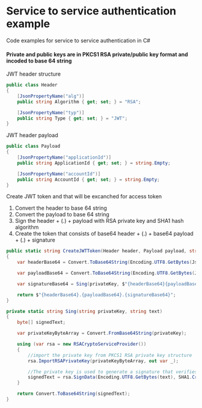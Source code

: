 # Service to service authentication example

Code examples for service to service authentication in C#

#### Private and public keys are in PKCS1 RSA private/public key format and incoded to base 64 string

JWT header structure
```C#
public class Header
{
    [JsonPropertyName("alg")]
    public string Algorithm { get; set; } = "RSA";

    [JsonPropertyName("typ")]
    public string Type { get; set; } = "JWT";
}
```

JWT header payload
```C#
public class Payload
{
    [JsonPropertyName("applicationId")]
    public string ApplicationId { get; set; } = string.Empty;

    [JsonPropertyName("accountId")]
    public string AccountId { get; set; } = string.Empty;
}
```

Create JWT token and that will be excanched for access token
1. Convert the header to base 64 string
2. Convert the payload to base 64 string
3. Sign the header + (.) + payload with RSA private key and SHA1 hash algorithm
4. Create the token that consists of base64 header + (.) + base64 payload + (.) + signature

```C#
public static string CreateJWTToken(Header header, Payload payload, string privateKey)
{
    var headerBase64 = Convert.ToBase64String(Encoding.UTF8.GetBytes(JsonSerializer.Serialize(header)));

    var payloadBase64 = Convert.ToBase64String(Encoding.UTF8.GetBytes(JsonSerializer.Serialize(payload)));

    var signatureBase64 = Sing(privateKey, $"{headerBase64}{payloadBase64}");

    return $"{headerBase64}.{payloadBase64}.{signatureBase64}";
}

private static string Sing(string privateKey, string text)
{
    byte[] signedText;

    var privateKeyByteArray = Convert.FromBase64String(privateKey);

    using (var rsa = new RSACryptoServiceProvider())
    {
        //import the private key from PKCS1 RSA private key structure
        rsa.ImportRSAPrivateKey(privateKeyByteArray, out var _);

        //The private key is used to generate a signature that verifies that message is authentic
        signedText = rsa.SignData(Encoding.UTF8.GetBytes(text), SHA1.Create());
    }

    return Convert.ToBase64String(signedText);
}
```
